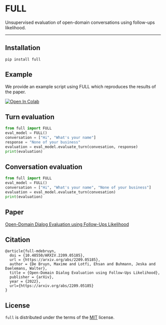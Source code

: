 # FULL

Unsupervised evaluation of open-domain conversations using follow-ups likelihood.

-----

## Installation

```console
pip install full
```

## Example
We provide an example script using FULL which reproduces the results of the paper.

[![Open In Colab](https://colab.research.google.com/assets/colab-badge.svg)](https://colab.research.google.com/github/maximedb/full/blob/master/examples/results_reproduction.ipynb)

## Turn evaluation

```python
from full import FULL
eval_model = FULL()
conversation = ["Hi", "What's your name"]
response = "None of your business"
evaluation = eval_model.evaluate_turn(convesation, response)
print(evaluation)
```

## Conversation evaluation

```python
from full import FULL
eval_model = FULL()
conversation = ["Hi", "What's your name", "None of your business"]
evaluation = eval_model.evaluate_turn(convesation)
print(evaluation)
```

## Paper
[Open-Domain Dialog Evaluation using Follow-Ups Likelihood](https://arxiv.org/abs/2209.05185)

## Citation
```
@article{full-mdebruyn,
  doi = {10.48550/ARXIV.2209.05185},
  url = {https://arxiv.org/abs/2209.05185},
  author = {De Bruyn, Maxime and Lotfi, Ehsan and Buhmann, Jeska and Daelemans, Walter},  
  title = {Open-Domain Dialog Evaluation using Follow-Ups Likelihood},
  publisher = {arXiv},
  year = {2022},
  url={https://arxiv.org/abs/2209.05185}
}
```

## License

`full` is distributed under the terms of the [MIT](https://spdx.org/licenses/MIT.html) license.
